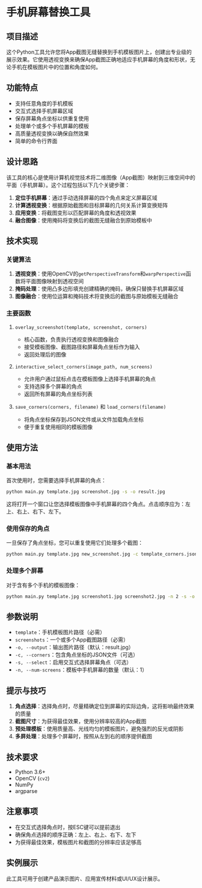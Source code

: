 # 手机屏幕替换工具

## 项目描述

这个Python工具允许您将App截图无缝替换到手机模板图片上，创建出专业级的展示效果。它使用透视变换来确保App截图正确地适应手机屏幕的角度和形状，无论手机在模板图片中的位置和角度如何。

## 功能特点

- 支持任意角度的手机模板
- 交互式选择手机屏幕区域
- 保存屏幕角点坐标以供重复使用
- 处理单个或多个手机屏幕的模板
- 高质量透视变换以确保自然效果
- 简单的命令行界面

## 设计思路

该工具的核心是使用计算机视觉技术将二维图像（App截图）映射到三维空间中的平面（手机屏幕）。这个过程包括以下几个关键步骤：

1. **定位手机屏幕**：通过手动选择屏幕的四个角点来定义屏幕区域
2. **计算透视变换**：根据原始截图和目标屏幕的几何关系计算变换矩阵
3. **应用变换**：将截图变形以匹配屏幕的角度和透视效果
4. **融合图像**：使用掩码将变换后的截图无缝融合到原始模板中

## 技术实现

### 关键算法

1. **透视变换**：使用OpenCV的`getPerspectiveTransform`和`warpPerspective`函数将平面图像映射到透视空间
2. **掩码处理**：使用凸多边形填充创建精确的掩码，确保只替换手机屏幕区域
3. **图像融合**：使用位运算和掩码技术将变换后的截图与原始模板无缝融合

### 主要函数

1. `overlay_screenshot(template, screenshot, corners)`
   - 核心函数，负责执行透视变换和图像融合
   - 接受模板图像、截图路径和屏幕角点坐标作为输入
   - 返回处理后的图像

2. `interactive_select_corners(image_path, num_screens)`
   - 允许用户通过鼠标点击在模板图像上选择手机屏幕的角点
   - 支持选择多个屏幕的角点
   - 返回所有屏幕的角点坐标列表

3. `save_corners(corners, filename)` 和 `load_corners(filename)`
   - 将角点坐标保存到JSON文件或从文件加载角点坐标
   - 便于重复使用相同的模板图像

## 使用方法

### 基本用法

首次使用时，您需要选择手机屏幕的角点：

```bash
python main.py template.jpg screenshot.jpg -s -o result.jpg
```

这将打开一个窗口让您选择模板图像中手机屏幕的四个角点。点击顺序应为：左上、右上、右下、左下。

### 使用保存的角点

一旦保存了角点坐标，您可以重复使用它们处理多个截图：

```bash
python main.py template.jpg new_screenshot.jpg -c template_corners.json -o new_result.jpg
```

### 处理多个屏幕

对于含有多个手机的模板图像：

```bash
python main.py template.jpg screenshot1.jpg screenshot2.jpg -n 2 -s -o result.jpg
```

## 参数说明

- `template`：手机模板图片路径（必需）
- `screenshots`：一个或多个App截图路径（必需）
- `-o, --output`：输出图片路径（默认：result.jpg）
- `-c, --corners`：包含角点坐标的JSON文件（可选）
- `-s, --select`：启用交互式选择屏幕角点（可选）
- `-n, --num-screens`：模板中手机屏幕的数量（默认：1）

## 提示与技巧

1. **角点选择**：选择角点时，尽量精确定位到屏幕的实际边角，这将影响最终效果的质量
2. **截图尺寸**：为获得最佳效果，使用分辨率较高的App截图
3. **预处理模板**：使用质量高、光线均匀的模板图片，避免强烈的反光或阴影
4. **多屏处理**：处理多个屏幕时，按照从左到右的顺序提供截图

## 技术要求

- Python 3.6+
- OpenCV (`cv2`)
- NumPy
- argparse

## 注意事项

- 在交互式选择角点时，按ESC键可以提前退出
- 确保角点选择的顺序正确：左上、右上、右下、左下
- 为获得最佳效果，模板图片和截图的分辨率应该足够高

## 实例展示

此工具可用于创建产品演示图片、应用宣传材料或UI/UX设计展示。
